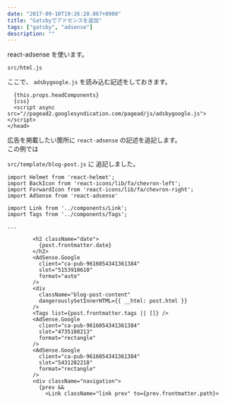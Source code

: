 ```yaml
---
date: "2017-09-10T19:26:20.067+0900"
title: "Gatsbyでアドセンスを追加"
tags: ["gatsby", "adsense"]
description: ""
---
```


react-adsense を使います。

<!-- more -->

`src/html.js`

ここで、 `adsbygoogle.js` を読み込む記述をしておきます。

```js{3}
  {this.props.headComponents}
  {css}
  <script async src="//pagead2.googlesyndication.com/pagead/js/adsbygoogle.js"></script>
</head>
```

広告を掲載したい箇所に `react-adsense` の記述を追記します。  
この例では

`src/template/blog-post.js` に 追記しました。

```js{4,14-18,24-33}
import Helmet from 'react-helmet';
import BackIcon from 'react-icons/lib/fa/chevron-left';
import ForwardIcon from 'react-icons/lib/fa/chevron-right';
import AdSense from 'react-adsense'

import Link from '../components/Link';
import Tags from '../components/Tags';

...

        <h2 className="date">
          {post.frontmatter.date}
        </h2>
        <AdSense.Google
          client="ca-pub-9616054341361384"
          slot="5153910610"
          format="auto"
        />
        <div
          className="blog-post-content"
          dangerouslySetInnerHTML={{ __html: post.html }}
        />
        <Tags list={post.frontmatter.tags || []} />
        <AdSense.Google
          client="ca-pub-9616054341361384"
          slot="4735108213"
          format="rectangle"
        />
        <AdSense.Google
          client="ca-pub-9616054341361384"
          slot="5431282218"
          format="rectangle"
        />
        <div className="navigation">
          {prev &&
            <Link className="link prev" to={prev.frontmatter.path}>

``` 
